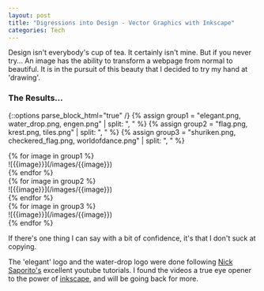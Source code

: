 ```yaml
---
layout: post
title: "Digressions into Design - Vector Graphics with Inkscape"
categories: Tech
---
```


Design isn't everybody's cup of tea. It certainly isn't mine. But if you never try...
An image has the ability to transform a webpage from normal to beautiful.
It is in the pursuit of this beauty that I decided to try my hand at 'drawing'.

### The Results...
{::options parse_block_html="true" /}
{% assign group1 = "elegant.png, water_drop.png, engen.png" | split: ", " %}
{% assign group2 = "flag.png, krest.png, tiles.png" | split: ", " %}
{% assign group3 = "shuriken.png, checkered_flag.png, worldofdance.png" | split: ", " %}

<div class="row">
{% for image in group1 %}
<div class="icol-4">
![{{image}}](/images/{{image}})
</div>
{% endfor %}
</div>
<div class="row">
{% for image in group2 %}
<div class="icol-4">
![{{image}}](/images/{{image}})
</div>
{% endfor %}
</div>
<div class="row">
{% for image in group3 %}
<div class="icol-4">
![{{image}}](/images/{{image}})
</div>
{% endfor %}
</div>

If there's one thing I can say with a bit of confidence, it's that I don't suck at copying.

The 'elegant' logo and the water-drop logo were done following [Nick Saporito's] excellent youtube tutorials.
I found the videos a true eye opener to the power of [inkscape], and will be going back for more.

[Nick Saporito's]: https://www.youtube.com/channel/UCEQXp_fcqwPcqrzNtWJ1w9w
[inkscape]: https://inkscape.org/en/
